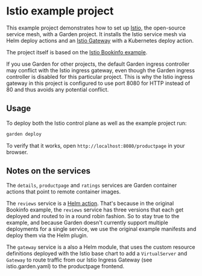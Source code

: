 # Istio example project

This example project demonstrates how to set up [Istio](https://istio.io/), the open-source service mesh, with a Garden project.
It installs the Istio service mesh via Helm deploy actions and an [Istio Gateway](https://istio.io/latest/docs/setup/additional-setup/gateway/) with a Kubernetes deploy action.

The project itself is based on the [Istio Bookinfo example](https://istio.io/docs/examples/bookinfo/).

If you use Garden for other projects, the default Garden ingress controller may conflict with the Istio ingress gateway, even though the Garden ingress controller is disabled for this particular project. This is why the Istio ingress gateway in this project is configured to use port 8080 for HTTP instead of 80 and thus avoids any potential conflict.

## Usage

To deploy both the Istio control plane as well as the example project run:

```sh
garden deploy
```

To verify that it works, open `http://localhost:8080/productpage` in your browser.

## Notes on the services

The `details`, `productpage` and `ratings` services are Garden container actions that point to remote container images.

The `reviews` service is a [Helm action](https://docs.garden.io/reference/module-types/helm). That's because in the original Bookinfo example, the `reviews` service has three versions that each get deployed and routed to in a round robin fashion. So to stay true to the example, and because Garden doesn't currently support multiple deployments for a single service, we use the original example manifests and deploy them via the Helm plugin.

The `gateway` service is a also a Helm module, that uses the custom resource definitions deployed with the Istio base chart to add a `VirtualServer` and `Gateway` to route traffic from our Istio Ingress Gateway (see istio.garden.yaml) to the productpage frontend.
